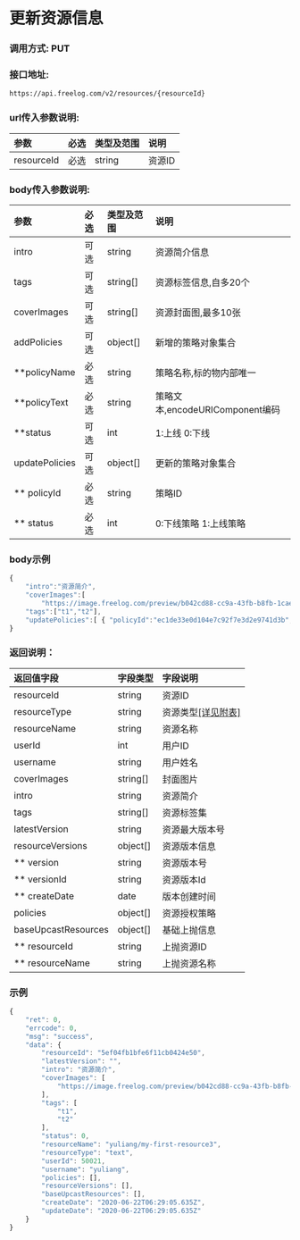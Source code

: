 # 更新资源信息

### 调用方式: PUT

### 接口地址:

```
https://api.freelog.com/v2/resources/{resourceId}
```

### url传入参数说明:

| 参数 | 必选 | 类型及范围 | 说明 |
| :--- | :--- | :--- | :--- |
| resourceId | 必选 | string | 资源ID |


### body传入参数说明:

| 参数 | 必选 | 类型及范围 | 说明 |
| :--- | :--- | :--- | :--- |
| intro | 可选 | string | 资源简介信息 |
| tags | 可选 | string[] | 资源标签信息,自多20个 |
| coverImages | 可选 | string[] | 资源封面图,最多10张 |
| addPolicies | 可选 | object[] | 	新增的策略对象集合 |
| **policyName | 必选 | string | 策略名称,标的物内部唯一 |
| **policyText | 必选 | string | 策略文本,encodeURIComponent编码 |
| **status | 可选 | int | 1:上线 0:下线 |
| updatePolicies | 可选 | object[] | 更新的策略对象集合 |
| ** policyId | 必选 | string | 策略ID |
| ** status | 必选 | int | 0:下线策略 1:上线策略 |

### body示例

```js
{
    "intro":"资源简介",
    "coverImages":[
        "https://image.freelog.com/preview/b042cd88-cc9a-43fb-b8fb-1cae320b7977.jpg"],
    "tags":["t1","t2"],
	"updatePolicies":[ { "policyId":"ec1de33e0d104e7c92f7e3d2e9741d3b","policyName":"new name3" } ] 
}
```


### 返回说明：

| 返回值字段 | 字段类型 | 字段说明 |
| :--- | :--- | :--- |
| resourceId | string | 资源ID|
| resourceType | string | 资源类型[[详见附表]][资源类型] |
| resourceName | string | 资源名称 |
| userId | int | 用户ID |
| username | string | 用户姓名 |
| coverImages | string[] | 封面图片 |
| intro | string | 资源简介 |
| tags | string[] | 资源标签集 |
| latestVersion | string | 资源最大版本号 |
| resourceVersions | object[] | 资源版本信息 |
| ** version | string | 资源版本号 |
| ** versionId | string | 资源版本Id |
| ** createDate | date | 版本创建时间 |
| policies | object[] | 资源授权策略 |
| baseUpcastResources | object[] | 基础上抛信息 |
| ** resourceId | string | 上抛资源ID |
| ** resourceName | string | 上抛资源名称 |

### 示例

```js
{
    "ret": 0,
    "errcode": 0,
    "msg": "success",
    "data": {
        "resourceId": "5ef04fb1bfe6f11cb0424e50",
        "latestVersion": "",
        "intro": "资源简介",
        "coverImages": [
            "https://image.freelog.com/preview/b042cd88-cc9a-43fb-b8fb-1cae320b7977.jpg"
        ],
        "tags": [
            "t1",
            "t2"
        ],
        "status": 0,
        "resourceName": "yuliang/my-first-resource3",
        "resourceType": "text",
        "userId": 50021,
        "username": "yuliang",
        "policies": [],
        "resourceVersions": [],
        "baseUpcastResources": [],
        "createDate": "2020-06-22T06:29:05.635Z",
        "updateDate": "2020-06-22T06:29:05.635Z"
    }
}
```

[资源类型]: /附表/资源类型.html "资源类型"


